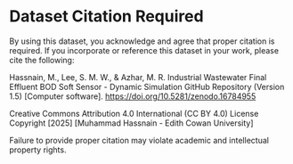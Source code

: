 
# Dataset Citation Required

By using this dataset, you acknowledge and agree that proper citation is required. If you incorporate or reference this dataset in your work, please cite the following:

Hassnain, M., Lee, S. M. W., & Azhar, M. R. Industrial Wastewater Final Effluent BOD Soft Sensor - Dynamic Simulation GitHub Repository (Version 1.5) [Computer software]. https://doi.org/10.5281/zenodo.16784955

Creative Commons Attribution 4.0 International (CC BY 4.0) License
Copyright [2025] [Muhammad Hassnain - Edith Cowan University]

Failure to provide proper citation may violate academic and intellectual property rights.
